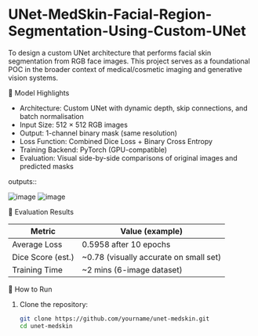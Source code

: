 # UNet-MedSkin-Facial-Region-Segmentation-Using-Custom-UNet
To design a custom UNet architecture that performs facial skin segmentation from RGB face images. This project serves as a foundational POC in the broader context of medical/cosmetic imaging and generative vision systems.

🧠 Model Highlights

- Architecture: Custom UNet with dynamic depth, skip connections, and batch normalisation
- Input Size: 512 × 512 RGB images
- Output: 1-channel binary mask (same resolution)
- Loss Function: Combined Dice Loss + Binary Cross Entropy
- Training Backend: PyTorch (GPU-compatible)
- Evaluation: Visual side-by-side comparisons of original images and predicted masks

outputs::

![image](https://github.com/user-attachments/assets/4b2a3a34-721f-4b30-8124-b72b3ca04d45)
![image](https://github.com/user-attachments/assets/14ebadb7-6c62-4127-8278-35f858d7e519)

🧪 Evaluation Results

| Metric | Value (example) |
|--------|-----------------|
| Average Loss | 0.5958 after 10 epochs |
| Dice Score (est.) | ~0.78 (visually accurate on small set) |
| Training Time | ~2 mins (6-image dataset) |

🚀 How to Run

1. Clone the repository:
   ```bash
   git clone https://github.com/yourname/unet-medskin.git
   cd unet-medskin
